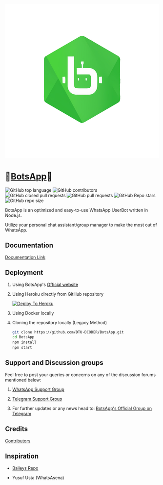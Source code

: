 ![Logo](images\BotsApp_Logo.png)


# 💠[BotsApp](https://staging-botsapp.herokuapp.com/)💠

![GitHub top language](https://img.shields.io/github/languages/top/DTU-DCODER/BotsApp) ![GitHub contributors](https://img.shields.io/github/contributors/DTU-DCODER/BotsApp) ![GitHub closed pull requests](https://img.shields.io/github/issues-pr-closed/DTU-DCODER/BotsApp) ![GitHub pull requests](https://img.shields.io/github/issues-pr-raw/DTU-DCODER/BotsApp) ![GitHub Repo stars](https://img.shields.io/github/stars/DTU-DCODER/BotsApp?style=social) ![GitHub repo size](https://img.shields.io/github/repo-size/DTU-DCODER/BotsApp)



BotsApp is an optimized and easy-to-use WhatsApp UserBot written in Node.js.

Utilize your personal chat assistant/group manager to make the most out of WhatsApp.   



## Documentation

[Documentation Link](https://staging-botsapp.herokuapp.com/documentation)



## Deployment

1. Using BotsApp's [Official website](https://staging-botsapp.herokuapp.com/)

2. Using Heroku directly from GitHub repository

    [![Deploy To Heroku](https://www.herokucdn.com/deploy/button.svg)](https://dashboard.heroku.com/new?button-url=https%3A%2F%2Fgithub.com%2FDTU-DCODER%2FBotsApp%2Ftree%2Fmain&template=https%3A%2F%2Fgithub.com%2FDTU-DCODER%2FBotsApp%2Ftree%2Fmainhttps://dashboard.heroku.com/new?button-url=https%3A%2F%2Fgithub.com%2FDTU-DCODER%2FBotsApp%2Ftree%2Fmain&template=https%3A%2F%2Fgithub.com%2FDTU-DCODER%2FBotsApp%2Ftree%2Fmain)

3. Using Docker locally

4. Cloning the repository locally (Legacy Method)
    ```bash
    git clone https://github.com/DTU-DCODER/BotsApp.git
    cd BotsApp
    npm install
    npm start
    ```



## Support and Discussion groups

Feel free to post your queries or concerns on any of the discussion forums mentioned below:

1. [WhatsApp Support Group](https://chat.whatsapp.com/Gc8gNMoue2uHyd6xhFwvEP)

2. [Telegram Support Group](https://t.me/botsappchat)

3. For further updates or any news head to: [BotsApp's Official Group on Telegram](https://t.me/botsappchat)



## Credits

[Contributors](https://github.com/DTU-DCODER/BotsApp/graphs/contributors)



## Inspiration

- [Baileys Repo](https://github.com/adiwajshing/Baileys)

- Yusuf Usta (WhatsAsena) 